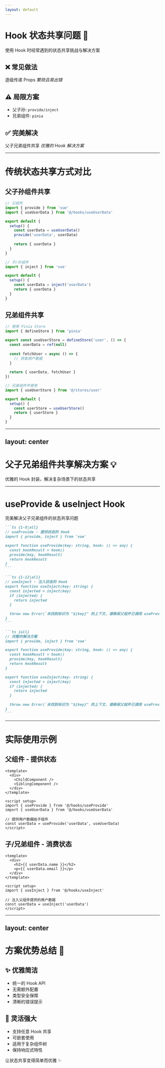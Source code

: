 ```yaml
---
layout: default
---
```


# Hook 状态共享问题 🔄

使用 Hook 时经常遇到的状态共享挑战与解决方案

<div class="grid grid-cols-3 gap-6 mt-8">

<div class="p-4 bg-red-50 rounded-lg">

## ❌ 常见做法
逐级传递 Props
*繁琐且易出错*

</div>

<div class="p-4 bg-yellow-50 rounded-lg">

## ⚠️ 局限方案
- 父子孙: `provide/inject`
- 兄弟组件: `pinia`

</div>

<div class="p-4 bg-green-50 rounded-lg">

## ✅ 完美解决
父子兄弟组件共享
*优雅的 Hook 解决方案*

</div>

</div>

---

# 传统状态共享方式对比

<div class="grid grid-cols-2 gap-8">

<div>

## 父子孙组件共享

```ts
// 父组件
import { provide } from 'vue'
import { useUserData } from '@/hooks/useUserData'

export default {
  setup() {
    const userData = useUserData()
    provide('userData', userData)
    
    return { userData }
  }
}

// 子/孙组件
import { inject } from 'vue'

export default {
  setup() {
    const userData = inject('userData')
    return { userData }
  }
}
```

</div>

<div>

## 兄弟组件共享

```ts
// 使用 Pinia Store
import { defineStore } from 'pinia'

export const useUserStore = defineStore('user', () => {
  const userData = ref(null)
  
  const fetchUser = async () => {
    // 获取用户数据
  }
  
  return { userData, fetchUser }
})

// 兄弟组件中使用
import { useUserStore } from '@/stores/user'

export default {
  setup() {
    const userStore = useUserStore()
    return { userStore }
  }
}
```

</div>

</div>

---
layout: center
---

# 父子兄弟组件共享解决方案 💡

优雅的 Hook 封装，解决复杂场景下的状态共享

---

# useProvide & useInject Hook

完美解决父子兄弟组件的状态共享问题

````md magic-move {lines: true}
```ts {1-8|all}
// useProvide - 提供状态的 Hook
import { provide, inject } from 'vue'

export function useProvide(key: string, hook: () => any) {
  const hookResult = hook()
  provide(key, hookResult)
  return hookResult
}
```

```ts {1-12|all}
// useInject - 注入状态的 Hook
export function useInject(key: string) {
  const injected = inject(key)
  if (injected) {
    return injected
  }
  
  throw new Error(`未找到标识为 "${key}" 的上下文，请确保父组件已调用 useProvide`)
}
```

```ts {all}
// 完整的解决方案
import { provide, inject } from 'vue'

export function useProvide(key: string, hook: () => any) {
  const hookResult = hook()
  provide(key, hookResult)
  return hookResult
}

export function useInject(key: string) {
  const injected = inject(key)
  if (injected) {
    return injected
  }
  
  throw new Error(`未找到标识为 "${key}" 的上下文，请确保父组件已调用 useProvide`)
}
```
````

---

# 实际使用示例

<div class="grid grid-cols-2 gap-8">

<div>

## 父组件 - 提供状态

```vue
<template>
  <div>
    <ChildComponent />
    <SiblingComponent />
  </div>
</template>

<script setup>
import { useProvide } from '@/hooks/useProvide'
import { useUserData } from '@/hooks/useUserData'

// 提供用户数据给子组件
const userData = useProvide('userData', useUserData)
</script>
```

</div>

<div>

## 子/兄弟组件 - 消费状态

```vue
<template>
  <div>
    <h2>{{ userData.name }}</h2>
    <p>{{ userData.email }}</p>
  </div>
</template>

<script setup>
import { useInject } from '@/hooks/useInject'

// 注入父组件提供的用户数据
const userData = useInject('userData')
</script>
```

</div>

</div>

---
layout: center
---

# 方案优势总结 🎯

<div class="grid grid-cols-2 gap-8 mt-8">

<div class="p-6 bg-blue-50 rounded-lg">

## ✨ 优雅简洁
- 统一的 Hook API
- 无需额外配置
- 类型安全保障
- 清晰的错误提示

</div>

<div class="p-6 bg-green-50 rounded-lg">

## 🔧 灵活强大
- 支持任意 Hook 共享
- 可嵌套使用
- 适用于复杂组件树
- 保持响应式特性

</div>

</div>

<div class="text-center mt-8">
<span class="text-2xl bg-gradient-to-r from-blue-600 to-green-600 bg-clip-text text-transparent">
让状态共享变得简单而优雅 ✨
</span>
</div>
